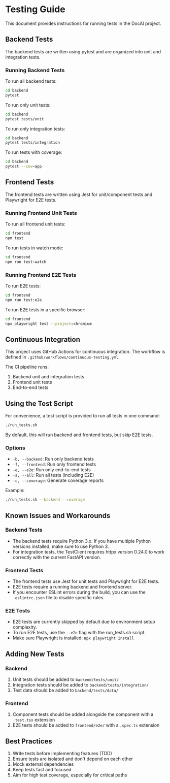 # Testing Guide

This document provides instructions for running tests in the DocAI project.

## Backend Tests

The backend tests are written using pytest and are organized into unit and integration tests.

### Running Backend Tests

To run all backend tests:

```bash
cd backend
pytest
```

To run only unit tests:

```bash
cd backend
pytest tests/unit
```

To run only integration tests:

```bash
cd backend
pytest tests/integration
```

To run tests with coverage:

```bash
cd backend
pytest --cov=app
```

## Frontend Tests

The frontend tests are written using Jest for unit/component tests and Playwright for E2E tests.

### Running Frontend Unit Tests

To run all frontend unit tests:

```bash
cd frontend
npm test
```

To run tests in watch mode:

```bash
cd frontend
npm run test:watch
```

### Running Frontend E2E Tests

To run E2E tests:

```bash
cd frontend
npm run test:e2e
```

To run E2E tests in a specific browser:

```bash
cd frontend
npx playwright test --project=chromium
```

## Continuous Integration

This project uses GitHub Actions for continuous integration. The workflow is defined in `.github/workflows/continuous-testing.yml`.

The CI pipeline runs:
1. Backend unit and integration tests
2. Frontend unit tests
3. End-to-end tests

## Using the Test Script

For convenience, a test script is provided to run all tests in one command:

```bash
./run_tests.sh
```

By default, this will run backend and frontend tests, but skip E2E tests.

### Options

- `-b, --backend`: Run only backend tests
- `-f, --frontend`: Run only frontend tests
- `-e, --e2e`: Run only end-to-end tests
- `-a, --all`: Run all tests (including E2E)
- `-c, --coverage`: Generate coverage reports

Example:
```bash
./run_tests.sh --backend --coverage
```

## Known Issues and Workarounds

### Backend Tests

- The backend tests require Python 3.x. If you have multiple Python versions installed, make sure to use Python 3.
- For integration tests, the TestClient requires httpx version 0.24.0 to work correctly with the current FastAPI version.

### Frontend Tests

- The frontend tests use Jest for unit tests and Playwright for E2E tests.
- E2E tests require a running backend and frontend server.
- If you encounter ESLint errors during the build, you can use the `.eslintrc.json` file to disable specific rules.

### E2E Tests

- E2E tests are currently skipped by default due to environment setup complexity.
- To run E2E tests, use the `--e2e` flag with the run_tests.sh script.
- Make sure Playwright is installed: `npx playwright install`

## Adding New Tests

### Backend

1. Unit tests should be added to `backend/tests/unit/`
2. Integration tests should be added to `backend/tests/integration/`
3. Test data should be added to `backend/tests/data/`

### Frontend

1. Component tests should be added alongside the component with a `.test.tsx` extension
2. E2E tests should be added to `frontend/e2e/` with a `.spec.ts` extension

## Best Practices

1. Write tests before implementing features (TDD)
2. Ensure tests are isolated and don't depend on each other
3. Mock external dependencies
4. Keep tests fast and focused
5. Aim for high test coverage, especially for critical paths 